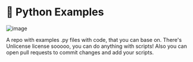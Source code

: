 # 🐍 Python Examples
![image](https://github.com/user-attachments/assets/dacc64cb-e986-4984-a199-6f0ec36a388d)

A repo with examples .py files with code, that you can base on. There's Unlicense license sooooo, you can do anything with scripts! Also you can open pull requests to commit changes and add your scripts.
